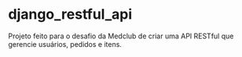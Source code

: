 # django_restful_api
Projeto feito para o desafio da Medclub de criar uma API RESTful que gerencie usuários, pedidos e itens.
